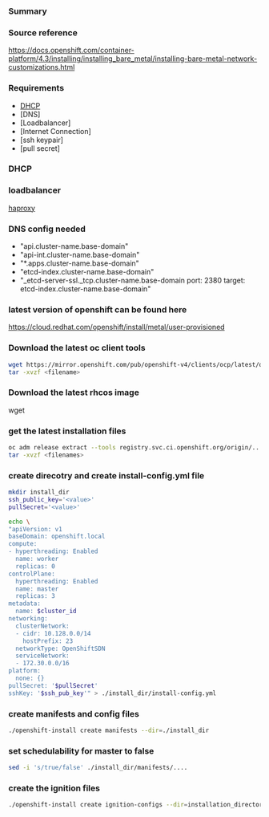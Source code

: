 ### Summary ###

### Source reference ###
https://docs.openshift.com/container-platform/4.3/installing/installing_bare_metal/installing-bare-metal-network-customizations.html

### Requirements ###
* [DHCP](#dhcp)
* [DNS]
* [Loadbalancer]
* [Internet Connection]
* [ssh keypair]
* [pull secret]

### DHCP ###

### loadbalancer ###

[haproxy](https://github.com/JonasGovaerts/ocp4/tree/development/haproxy)


### DNS config needed ###
- "api.cluster-name.base-domain"
- "api-int.cluster-name.base-domain"
- "*.apps.cluster-name.base-domain"
- "etcd-index.cluster-name.base-domain"
- "_etcd-server-ssl._tcp.cluster-name.base-domain port: 2380 target: etcd-index.cluster-name.base-domain"

### latest version of openshift can be found here ###
https://cloud.redhat.com/openshift/install/metal/user-provisioned

### Download the latest oc client tools ###
````bash
wget https://mirror.openshift.com/pub/openshift-v4/clients/ocp/latest/openshift-install-linux.tar.gz
tar -xvzf <filename>
````

### Download the latest rhcos image ###
wget 

### get the latest installation files
````bash
oc adm release extract --tools registry.svc.ci.openshift.org/origin/....... 
tar -xvzf <filenames>
````

### create direcotry and create install-config.yml file ###
````bash
mkdir install_dir
ssh_public_key='<value>'
pullSecret='<value>'

echo \
"apiVersion: v1
baseDomain: openshift.local
compute:
- hyperthreading: Enabled
  name: worker
  replicas: 0
controlPlane:
  hyperthreading: Enabled
  name: master
  replicas: 3
metadata:
  name: $cluster_id
networking:
  clusterNetwork:
  - cidr: 10.128.0.0/14
    hostPrefix: 23
  networkType: OpenShiftSDN
  serviceNetwork:
  - 172.30.0.0/16
platform:
  none: {}
pullSecret: '$pullSecret'
sshKey: '$ssh_pub_key'" > ./install_dir/install-config.yml
````

### create manifests and config files
````bash
./openshift-install create manifests --dir=./install_dir
````

### set schedulability for master to false ###
````bash
sed -i 's/true/false' ./install_dir/manifests/....
````

### create the ignition files ###
````bash
./openshift-install create ignition-configs --dir=installation_directory
````
